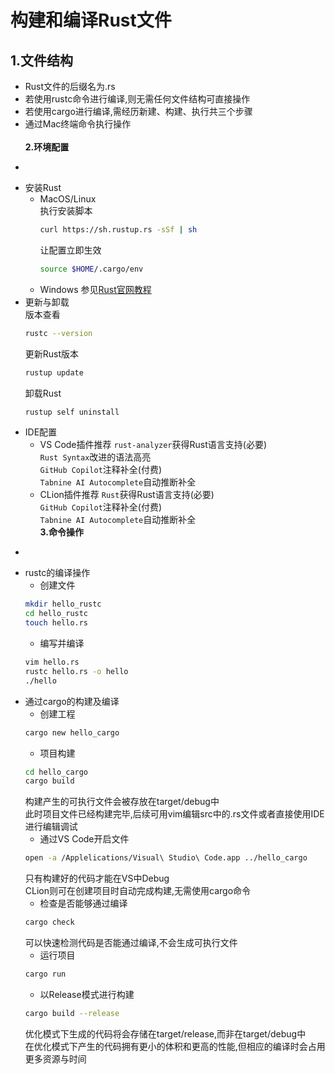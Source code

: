 **构建和编译Rust文件**
=
**1.文件结构**
--
* Rust文件的后缀名为.rs<br>
* 若使用rustc命令进行编译,则无需任何文件结构可直接操作<br>
* 若使用cargo进行编译,需经历新建、构建、执行共三个步骤<br>
* 通过Mac终端命令执行操作<br>  
**2.环境配置**
-
* 安装Rust<br>
    * MacOS/Linux<br>
        执行安装脚本
        ```bash
        curl https://sh.rustup.rs -sSf | sh
        ```  
        让配置立即生效
        ```bash
        source $HOME/.cargo/env
        ```
    * Windows
        参见[Rust官网教程](https://www.rust-lang.org/tools/install)<br>
* 更新与卸载<br>
    版本查看
    ```bash
    rustc --version
    ```  
    更新Rust版本
    ```bash
    rustup update
    ```  
    卸载Rust
    ```bash
    rustup self uninstall
    ```  
* IDE配置
    * VS Code插件推荐
        `rust-analyzer`获得Rust语言支持(必要)<br>
        `Rust Syntax`改进的语法高亮<br>
        `GitHub Copilot`注释补全(付费)<br>
        `Tabnine AI Autocomplete`自动推断补全<br>
    * CLion插件推荐
        `Rust`获得Rust语言支持(必要)<br>
        `GitHub Copilot`注释补全(付费)<br>
        `Tabnine AI Autocomplete`自动推断补全<br>
**3.命令操作**
-
* rustc的编译操作<br>
    * 创建文件
    ```bash
    mkdir hello_rustc
    cd hello_rustc
    touch hello.rs
    ```  
    * 编写并编译
    ```bash
    vim hello.rs
    rustc hello.rs -o hello
    ./hello
    ```  
* 通过cargo的构建及编译<br>
    * 创建工程
    ```bash
    cargo new hello_cargo
    ```  
    * 项目构建
    ```bash
    cd hello_cargo
    cargo build
    ```  
    构建产生的可执行文件会被存放在target/debug中<br>
    此时项目文件已经构建完毕,后续可用vim编辑src中的.rs文件或者直接使用IDE进行编辑调试<br>
    * 通过VS Code开启文件
    ```bash
    open -a /Applelications/Visual\ Studio\ Code.app ../hello_cargo
    ```  
    只有构建好的代码才能在VS中Debug<br>
    CLion则可在创建项目时自动完成构建,无需使用cargo命令<br>
    * 检查是否能够通过编译
    ```bash
    cargo check
    ```  
    可以快速检测代码是否能通过编译,不会生成可执行文件<br>
    * 运行项目
    ```bash
    cargo run
    ```   
    * 以Release模式进行构建
    ```bash
    cargo build --release
    ```  
    优化模式下生成的代码将会存储在target/release,而非在target/debug中<br>
    在优化模式下产生的代码拥有更小的体积和更高的性能,但相应的编译时会占用更多资源与时间<br>
